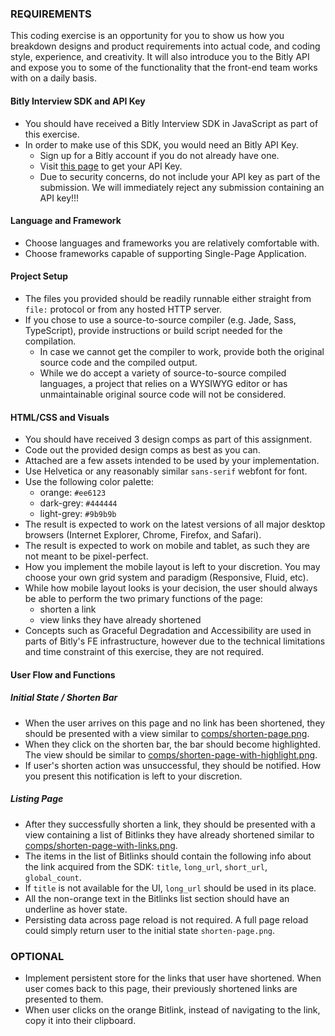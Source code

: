 ### REQUIREMENTS

This coding exercise is an opportunity for you to show us how you breakdown designs and product requirements into actual code, and coding style, experience, and creativity. It will also introduce you to the Bitly API and expose you to some of the functionality that the front-end team works with on a daily basis.

#### Bitly Interview SDK and API Key
* You should have received a Bitly Interview SDK in JavaScript as part of this exercise.
* In order to make use of this SDK, you would need an Bitly API Key.
  * Sign up for a Bitly account if you do not already have one.
  * Visit [this page](https://bitly.com/a/your_api_key) to get your API Key.
  * Due to security concerns, do not include your API key as part of the submission. We will immediately reject any submission containing an API key!!!

#### Language and Framework
* Choose languages and frameworks you are relatively comfortable with.
* Choose frameworks capable of supporting Single-Page Application.

#### Project Setup
* The files you provided should be readily runnable either straight from `file:` protocol or from any hosted HTTP server.
* If you chose to use a source-to-source compiler (e.g. Jade, Sass, TypeScript), provide instructions or build script needed for the compilation.
  * In case we cannot get the compiler to work, provide both the original source code and the compiled output.
  * While we do accept a variety of source-to-source compiled languages, a project that relies on a WYSIWYG editor or has unmaintainable original source code will not be considered.

#### HTML/CSS and Visuals
* You should have received 3 design comps as part of this assignment.
* Code out the provided design comps as best as you can.
* Attached are a few assets intended to be used by your implementation. 
* Use Helvetica or any reasonably similar `sans-serif` webfont for font.
* Use the following color palette:
  * orange: `#ee6123`
  * dark-grey: `#444444`
  * light-grey: `#9b9b9b`
* The result is expected to work on the latest versions of all major desktop browsers (Internet Explorer, Chrome, Firefox, and Safari).
* The result is expected to work on mobile and tablet, as such they are not meant to be pixel-perfect.
* How you implement the mobile layout is left to your discretion. You may choose your own grid system and paradigm (Responsive, Fluid, etc). 
* While how mobile layout looks is your decision, the user should always be able to perform the two primary functions of the page: 
  * shorten a link
  * view links they have already shortened
* Concepts such as Graceful Degradation and Accessibility are used in parts of Bitly's FE infrastructure, however due to the technical limitations and time constraint of this exercise, they are not required.

#### User Flow and Functions
##### Initial State / Shorten Bar
* When the user arrives on this page and no link has been shortened, they should be presented with a view similar to [comps/shorten-page.png](comps/shorten-page.png).
* When they click on the shorten bar, the bar should become highlighted. The view should be similar to [comps/shorten-page-with-highlight.png](comps/shorten-page-with-highlight.png).
* If user's shorten action was unsuccessful, they should be notified. How you present this notification is left to your discretion. 

##### Listing Page
* After they successfully shorten a link, they should be presented with a view containing a list of Bitlinks they have already shortened similar to [comps/shorten-page-with-links.png](comps/shorten-page-with-links.png).
* The items in the list of Bitlinks should contain the following info about the link acquired from the SDK: `title`, `long_url`, `short_url`, `global_count`.
* If `title` is not available for the UI, `long_url` should be used in its place.
* All the non-orange text in the Bitlinks list section should have an underline as hover state.
* Persisting data across page reload is not required. A full page reload could simply return user to the initial state `shorten-page.png`. 

### OPTIONAL
* Implement persistent store for the links that user have shortened. When user comes back to this page, their previously shortened links are presented to them.
* When user clicks on the orange Bitlink, instead of navigating to the link, copy it into their clipboard.
